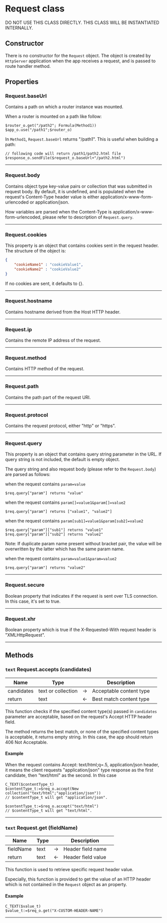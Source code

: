 # Request class

DO NOT USE THIS CLASS DIRECTLY.
THIS CLASS WILL BE INSTANTIATED INTERNALLY.

## Constructor

There is no constructor for the `Request` object. The object is created by `HttpServer` application when the app receives a request, and is passed to route handler method.

## Properties

### **Request.baseUrl**

Contains a path on which a router instance was mounted.

When a router is mounted on a path like follow:

```4d
$router_o.get("/path2"; Formula(Method1))
$app_o.use("/path1";$router_o)
```

In `Method1`, `Request.baseUrl` returns "/path1". This is useful when building a path:

```4d
// following code will return /path1/path2.html file
$response_o.sendFile($request_o.baseUrl+"/path2.html")
```

---

### **Request.body**

Contains object type key-value pairs or collection that was submitted in request body. By default, it is undefined, and is populated when the request's Content-Type header value is either application/x-www-form-urlencoded or application/json.

How variables are parsed when the Content-Type is application/x-www-form-urlencoded, please refer to description of `Request.query`.

---

### **Request.cookies**

This property is an object that contains cookies sent in the request header. The structure of the object is:

```JSON
{
    "cookieName1" : "cookieValue1",
    "cookieName2" : "cookieValue2"
}
```

If no cookies are sent, it defaults to {}.

---

### **Request.hostname**

Contains hostname derived from the Host HTTP header.

---

### **Request.ip**

Contains the remote IP address of the request.

---

### **Request.method**

Contains HTTP method of the request.

---

### **Request.path**

Contains the path part of the request URI.

---

### **Request.protocol**

Contains the request protocol, either "http" or "https".

---

### **Request.query**

This property is an object that contains query string parameter in the URL. If query string is not included, the default is empty object.

The query string and also request body (please refer to the `Request.body`) are parsed as follows:

when the request contains `param=value`

```
$req.query["param"] returns "value"
```

when the request contains `param[]=value1&param[]=value2`

```
$req.query["param"] returns ["value1", "value2"]
```

when the request contains `param[sub1]=value1&param[sub2]=value2`

```
$req.query["param"]["sub1"] returns "value1"
$req.query["param"]["sub2"] returns "value2"
```

Note:
If duplicate param name present without bracket pair, the value will be overwritten by the latter which has the same param name.

when the request contains `param=value1&param=value2`

```
$req.query["param"] returns "value2"
```

---

### **Request.secure**

Boolean property that indicates if the request is sent over TLS connection. In this case, it's set to true.

---

### **Request.xhr**

Boolean property which is true if the X-Requested-With request header is "XMLHttpRequest".

---

## Methods

### `text` **Request.accepts** (candidates)

|Name|Type||Description||
|-----|-----|-----|-----|-----|
|candidates|text or collection|&#x2192;|Acceptable content type||
|return|text|&#x2190;|Best match content type||

This function checks if the specified content type(s) passed in `candidates` parameter are acceptable, based on the request's Accept HTTP header field.

The method returns the best match, or none of the specified content types is acceptable, it returns empty string. In this case, the app should return 406 Not Acceptable.

#### Example

When the request contains
Accept: text/html;q=.5, application/json
header, it means the client requests "application/json" type response as the first candidate, then "text/html" as the second. In this case

```4D
C_TEXT($contentType_t)
$contentType_t:=$req_o.accept(New collection("text/html";"application/json"))
// $contentType_t will get "application/json".

$contentType_t:=$req_o.accept("text/html")
// $contentType_t will get "text/html".
```

---

### `text` **Request.get** (fieldName)

|Name|Type||Description||
|-----|-----|-----|-----|-----|
|fieldName|text|&#x2192;|Header field name||
|return|text|&#x2190;|Header field value||

This function is used to retrieve specific request header value.

Especially, this function is provided to get the value of an HTTP header which is not contained in the `Request` object as an property.

#### Example

```4D
C_TEXT($value_t)
$value_t:=$req_o.get("X-CUSTOM-HEADER-NAME")
```

---
